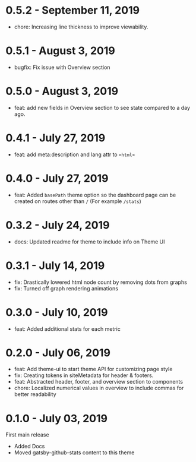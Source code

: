 # 0.5.2 - September 11, 2019

- chore: Increasing line thickness to improve viewability.

# 0.5.1 - August 3, 2019

- bugfix: Fix issue with Overview section

# 0.5.0 - August 3, 2019

- feat: add new fields in Overview section to see state compared to a day ago.

# 0.4.1 - July 27, 2019

- feat: add meta:description and lang attr to `<html>`

# 0.4.0 - July 27, 2019

- feat: Added `basePath` theme option so the dashboard page can be created on routes other than `/` (For example `/stats`)

# 0.3.2 - July 24, 2019

- docs: Updated readme for theme to include info on Theme UI

# 0.3.1 - July 14, 2019

- fix: Drastically lowered html node count by removing dots from graphs
- fix: Turned off graph rendering animations

# 0.3.0 - July 10, 2019

- feat: Added additional stats for each metric

# 0.2.0 - July 06, 2019

- feat: Add theme-ui to start theme API for customizing page style
- fix: Creating tokens in siteMetadata for header & footers.
- feat: Abstracted header, footer, and overview section to components
- chore: Localized numerical values in overview to include commas for better readability

# 0.1.0 - July 03, 2019

First main release

- Added Docs
- Moved gatsby-github-stats content to this theme
